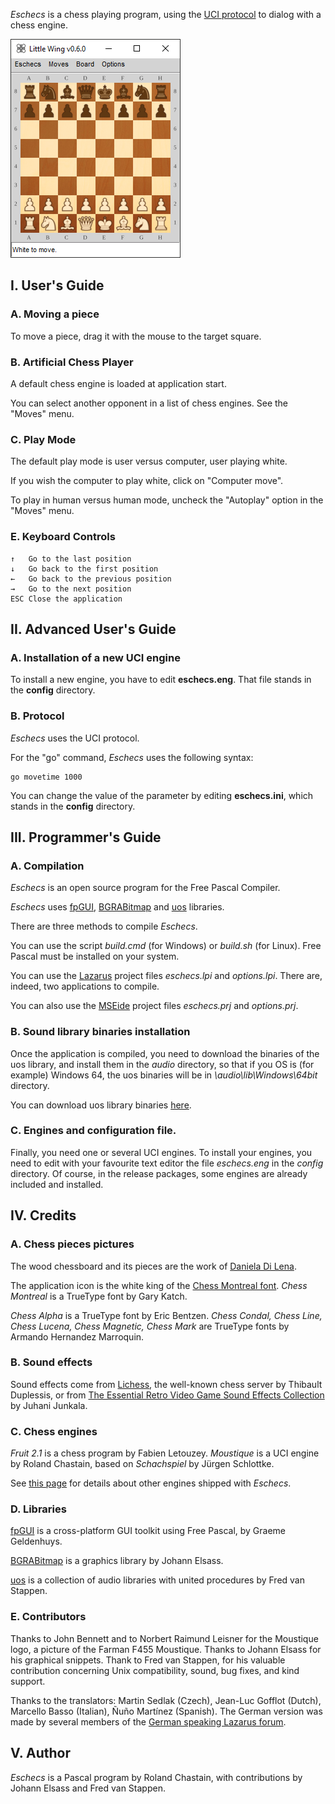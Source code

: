 *Eschecs* is a chess playing program, using the [UCI protocol](http://www.shredderchess.com/chess-info/features/uci-universal-chess-interface.html) to dialog with a chess engine.

![alt text](screenshots/eschecs500f.png)

## I. User's Guide

### A. Moving a piece

To move a piece, drag it with the mouse to the target square.

### B. Artificial Chess Player

A default chess engine is loaded at application start.

You can select another opponent in a list of chess engines. See the "Moves" menu.

### C. Play Mode

The default play mode is user versus computer, user playing white.

If you wish the computer to play white, click on "Computer move".

To play in human versus human mode, uncheck the "Autoplay" option in the "Moves" menu. 

### E. Keyboard Controls

    ↑   Go to the last position
    ↓   Go back to the first position
    ←   Go back to the previous position
    →   Go to the next position
    ESC Close the application

## II. Advanced User's Guide

### A. Installation of a new UCI engine

To install a new engine, you have to edit **eschecs.eng**. That file stands in the **config** directory.

### B. Protocol

*Eschecs* uses the UCI protocol.

For the "go" command, *Eschecs* uses the following syntax:

    go movetime 1000

You can change the value of the parameter by editing **eschecs.ini**, which stands in the **config** directory.

## III. Programmer's Guide

### A. Compilation

*Eschecs* is an open source program for the Free Pascal Compiler.

*Eschecs* uses [fpGUI][1], [BGRABitmap][2] and [uos][3] libraries.

There are three methods to compile *Eschecs*.

You can use the script *build.cmd* (for Windows) or *build.sh* (for Linux). Free Pascal must be installed on your system.

You can use the [Lazarus](https://sourceforge.net/projects/lazarus/) project files *eschecs.lpi* and *options.lpi*. There are, indeed, two applications to compile.

You can also use the [MSEide](https://sourceforge.net/projects/mseide-msegui/) project files *eschecs.prj* and *options.prj*.

### B. Sound library binaries installation

Once the application is compiled, you need to download the binaries of the uos library, and install them in the *audio* directory, so that if you OS is (for example) Windows 64, the uos binaries will be in *<eschecs>\audio\lib\Windows\64bit* directory.

You can download uos library binaries [here](https://github.com/fredvs/uos/releases/).

### C. Engines and configuration file.

Finally, you need one or several UCI engines. To install your engines, you need to edit with your favourite text editor the file *eschecs.eng* in the *config* directory. Of course, in the release packages, some engines are already included and installed.

## IV. Credits

### A. Chess pieces pictures

The wood chessboard and its pieces are the work of [Daniela Di Lena](https://dilena.de/chess-artwork-pieces-and-board-art-assets).

The application icon is the white king of the [Chess Montreal font](http://alcor.concordia.ca/~gpkatch/montreal_font.html). *Chess Montreal* is a TrueType font by Gary Katch.

*Chess Alpha* is a TrueType font by Eric Bentzen. *Chess Condal, Chess Line, Chess Lucena, Chess Magnetic, Chess Mark* are TrueType fonts by Armando Hernandez Marroquin.

### B. Sound effects

Sound effects come from [Lichess](https://github.com/ornicar/lila/tree/master/public/sound), the well-known chess server by Thibault Duplessis, or from [The Essential Retro Video Game Sound Effects Collection](https://opengameart.org/content/512-sound-effects-8-bit-style) by Juhani Junkala.

### C. Chess engines

*Fruit 2.1* is a chess program by Fabien Letouzey. *Moustique* is a UCI engine by Roland Chastain, based on *Schachspiel* by Jürgen Schlottke.

See [this page](https://github.com/rchastain/eschecs/blob/master/ENGINES.md) for details about other engines shipped with *Eschecs*.

### D. Libraries

[fpGUI](https://github.com/graemeg/fpGUI) is a cross-platform GUI toolkit using Free Pascal, by Graeme Geldenhuys.

[BGRABitmap](https://github.com/bgrabitmap/bgrabitmap) is a graphics library by Johann Elsass.

[uos](https://github.com/fredvs/uos) is a collection of audio libraries with united procedures by Fred van Stappen.

### E. Contributors

Thanks to John Bennett and to Norbert Raimund Leisner for the Moustique logo, a picture of the Farman F455 Moustique. Thanks to Johann Elsass for his graphical snippets. Thank to Fred van Stappen, for his valuable contribution concerning Unix compatibility, sound, bug fixes, and kind support.

Thanks to the translators: Martin Sedlak (Czech), Jean-Luc Gofflot (Dutch), Marcello Basso (Italian), Ñuño Martínez (Spanish). The German version was made by several members of the [German speaking Lazarus forum](https://www.lazarusforum.de/index.php).

## V. Author

*Eschecs* is a Pascal program by Roland Chastain, with contributions by Johann Elsass and Fred van Stappen.

[1]: https://github.com/graemeg/fpGUI 
[2]: https://github.com/bgrabitmap/bgrabitmap
[3]: https://github.com/fredvs/uos
